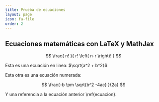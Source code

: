 ```yaml
---
title: Prueba de ecuaciones
layout: page
icon: fa-file
order: 2
---
```

## Ecuaciones matemáticas con LaTeX y MathJax

$$
\frac{ n! }{ r! \left( n-r \right)! }
$$

Esta es una ecuación en linea: $\sqrt{a^2 + b^2}$

Esta otra es una ecuación numerada:

$$
\frac{-b \pm \sqrt{b^2 -4ac} }{2a}
$$

Y una referencia a la ecuación anterior \ref{ecuacion}.